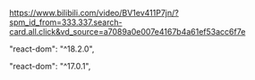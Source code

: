 https://www.bilibili.com/video/BV1ev411P7jn/?spm_id_from=333.337.search-card.all.click&vd_source=a7089a0e007e4167b4a61ef53acc6f7e

  "react-dom": "^18.2.0",

  "react-dom": "^17.0.1",